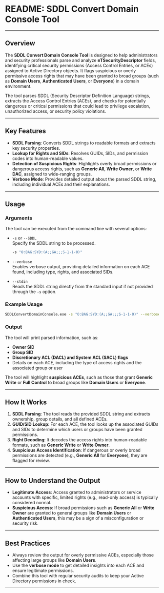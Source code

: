 # README: SDDL Convert Domain Console Tool

---

## Overview

The **SDDL Convert Domain Console Tool** is designed to help administrators and security professionals parse and analyze **nTSecurityDescriptor** fields, identifying critical security permissions (Access Control Entries, or ACEs) assigned to Active Directory objects. It flags suspicious or overly permissive access rights that may have been granted to broad groups (such as **Domain Users**, **Authenticated Users**, or **Everyone**) in a domain environment.

The tool parses SDDL (Security Descriptor Definition Language) strings, extracts the Access Control Entries (ACEs), and checks for potentially dangerous or critical permissions that could lead to privilege escalation, unauthorized access, or security policy violations.

---

## Key Features

- **SDDL Parsing**: Converts SDDL strings to readable formats and extracts key security properties.
- **Lookup for Rights and SIDs**: Resolves GUIDs, SIDs, and permission codes into human-readable values.
- **Detection of Suspicious Rights**: Highlights overly broad permissions or dangerous access rights, such as **Generic All**, **Write Owner**, or **Write DAC**, assigned to wide-ranging groups.
- **Verbose Mode**: Provides detailed output about the parsed SDDL string, including individual ACEs and their explanations.

---

## Usage

### Arguments

The tool can be executed from the command line with several options:

- `-s` or `--SDDL`  
  Specify the SDDL string to be processed.
  ```bash
  -s "O:BAG:SYD:(A;;GA;;;S-1-1-0)"
  ```

- `--verbose`  
  Enables verbose output, providing detailed information on each ACE found, including type, rights, and associated SIDs.

- `--stdin`  
  Reads the SDDL string directly from the standard input if not provided through the `-s` option.

### Example Usage

```bash
SDDLConvertDomainConsole.exe -s "O:BAG:SYD:(A;;GA;;;S-1-1-0)" --verbose
```

### Output
The tool will print parsed information, such as:
- **Owner SID**
- **Group SID**
- **Discretionary ACL (DACL) and System ACL (SACL) flags**
- Details on each ACE, including the type of access rights and the associated group or user

The tool will highlight **suspicious ACEs**, such as those that grant **Generic Write** or **Full Control** to broad groups like **Domain Users** or **Everyone**.

---

## How It Works

1. **SDDL Parsing**: The tool reads the provided SDDL string and extracts ownership, group details, and all defined ACEs.
2. **GUID/SID Lookup**: For each ACE, the tool looks up the associated GUIDs and SIDs to determine which users or groups have been granted permissions.
3. **Right Decoding**: It decodes the access rights into human-readable formats, such as **Generic Write** or **Write Owner**.
4. **Suspicious Access Identification**: If dangerous or overly broad permissions are detected (e.g., **Generic All** for **Everyone**), they are flagged for review.

---

## How to Understand the Output

- **Legitimate Access**: Access granted to administrators or service accounts with specific, limited rights (e.g., read-only access) is typically considered normal.
- **Suspicious Access**: If broad permissions such as **Generic All** or **Write Owner** are granted to general groups like **Domain Users** or **Authenticated Users**, this may be a sign of a misconfiguration or security risk.

---

## Best Practices

- Always review the output for overly permissive ACEs, especially those affecting large groups like **Domain Users**.
- Use the **verbose mode** to get detailed insights into each ACE and ensure legitimate permissions.
- Combine this tool with regular security audits to keep your Active Directory permissions in check.

---
